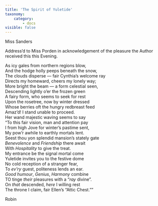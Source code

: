 ```yaml
---
title: 'The Spirit of Yuletide'
taxonomy:
    category:
        - docs
visible: false
---
```


<div class="author">Miss Sanders</div>

Address’d to Miss Porden in acknowledgement of the pleasure the Author received this <span data-tippy="January 2d. 1810" class="green">this Evening</span>.
  
As icy gales from northern regions blow,  
And the hodge holly peeps beneath the snow,  
The clouds disperse — fair Cynthia’s welcome ray  
Directs my homeward, cheers my lonely way;  
More bright the beam — a form celestial seen,  
Descending lightly o’er the frozen green  
A fairy form, who seems to seek for rest  
Upon the rosetree, now by winter dressed  
Whose berries oft the hungry redbreast feed  
Amaz’d! I stand unable to proceed.  
Her wand majestic waving seems to say  
“To this fair vision, man and attention pay  
I from high Jove for winter’s pastime sent,  
My pow’r awhile to earthly mortals lent.  
Seest thou yon splendid mansion’s stately gate  
*Benevolence* and *Friendship* there await  
With *Hospitality* to give the treat.  
My entrance be the signal mortal come  
Yuletide invites you to the festive dome  
No cold reception of a stranger fear,  
To *ev’ry* guest, politeness lends an ear.  
*Good humour*, *Genius*, *Harmony* combine  
TO tinge *their* pleasures with a “*ray* divine”.  
On *that* descended, *here* I willing rest  
The throne I claim, fair Ellen’s “Attic Chest.””

Robin